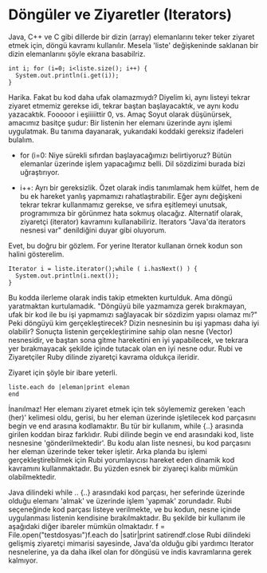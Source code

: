 # Döngüler ve Ziyaretler (Iterators)

Java, C++ ve C gibi dillerde bir dizin (array) elemanlarını teker
teker ziyaret etmek için, döngü kavramı kullanılır. Mesela 'liste'
değişkeninde saklanan bir dizin elemanlarını şöyle ekrana basabilriz.

```
int i; for (i=0; i<liste.size(); i++) {
  System.out.println(i.get(i));
}
```

Harika. Fakat bu kod daha ufak olamazmıydı? Diyelim ki, aynı listeyi
tekrar ziyaret etmemiz gerekse idi, tekrar baştan başlayacaktık, ve
aynı kodu yazacaktık.  Fooooor i eşiiiiittir 0, vs.  Amaç Soyut olarak
düşünürsek, amacımız basitçe şudur: Bir listenin her elemanı üzerinde
aynı işlemi uygulatmak.  Bu tanıma dayanarak, yukarıdaki koddaki
gereksiz ifadeleri bulalım.

* for (i=0: Niye sürekli sıfırdan başlayacağımızı belirtiyoruz? Bütün
elemanlar üzerinde işlem yapacağımız belli. Dil sözdizimi burada bizi
uğraştırıyor.

* i++: Ayrı bir gereksizlik. Özet olarak indis tanımlamak hem külfet,
hem de bu ek hareket yanlış yapmamızı rahatlaştırabilir. Eğer aynı
değişkeni tekrar tekrar kullanmamız gerekse, ve sıfıra eşitlemeyi
unutsak, programımıza bir görünmez hata sokmuş olacağız.  Alternatif
olarak, ziyaretçi (iterator) kavramını kullanabiliriz.  Iterators
"Java'da iterators nesnesi var" denildiğini duyar gibi oluyorum.

Evet, bu doğru bir gözlem. For yerine Iterator kullanan örnek kodun
son halini gösterelim.

```
Iterator i = liste.iterator();while ( i.hasNext() ) {
  System.out.println(i.next());
}
```

Bu kodda ilerleme olarak indis takip etmekten kurtulduk. Ama döngü
yaratmaktan kurtulamadık.  "Döngüyü bile yazmamıza gerek bırakmayan,
ufak bir kod ile bu işi yapmamızı sağlayacak bir sözdizim yapısı
olamaz mı?" Peki döngüyü kim gerçekleştirecek?  Dizin nesnesinin bu
işi yapması daha iyi olabilir?  Sonuçta listenin gerçekleştirimine
sahip olan nesne (Vector) nesnesidir, ve baştan sona gitme hareketini
en iyi yapabilecek, ve tekrara yer bırakmayacak şekilde içinde tutacak
olan en iyi nesne odur.  Rubi ve Ziyaretçiler Ruby dilinde ziyaretçi
kavrama oldukça ileridir.

Ziyaret için şöyle bir ibare yeterli.

```
liste.each do |eleman|print eleman
end
```

İnanılmaz! Her elemanı ziyaret etmek için tek söylememiz gereken 'each
(her)' kelimesi oldu, gerisi, bu her eleman üzerinde işletilecek kod
parçasını begin ve end arasına kodlamaktır.  Bu tür bir kullanım,
while {..} arasında girilen koddan biraz farklıdır. Rubi dilinde begin
ve end arasındaki kod, liste nesnesine 'gönderilmektedir'. Bu kodu
alan liste nesnesi, bu kod parçasını her eleman üzerinde teker teker
işletir.  Arka planda bu işlemi gerçekleştirebilmek için Rubi
yorumlayıcısı hareket eden dinamik kod kavramını kullanmaktadır. Bu
yüzden esnek bir ziyareçi kalıbı mümkün olabilmektedir.

Java dilindeki while .. {..} arasındaki kod parçası, her seferinde
üzerinde olduğu elemanı 'almak' ve üzerinde işlem 'yapmak'
zorundadır. Rubi seçeneğinde kod parçası listeye verilmekte, ve bu
kodun, nesne içinde uygulanması listenin kendisine bırakılmaktadır. Bu
şekilde bir kullanım ile aşağıdaki diğer ibareler mümkün olmaktadır.
f = File.open("testdosyası")f.each do |satir|print satirendf.close
Rubi dilindeki gelişmiş ziyaretçi mimarisi sayesinde, Java'da olduğu
gibi yardımcı Iterator nesnelerine, ya da daha ilkel olan for döngüsü
ve indis kavramlarına gerek kalmıyor.




